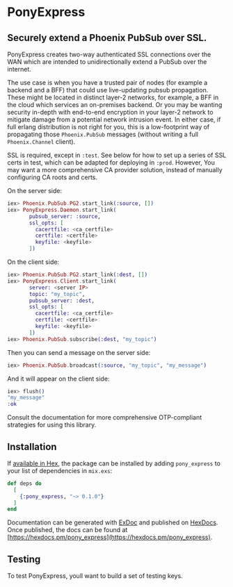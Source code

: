 # PonyExpress

## Securely extend a Phoenix PubSub over SSL.

PonyExpress creates two-way authenticated SSL connections over the WAN which are
intended to unidirectionally extend a PubSub over the internet.

The use case is when you have a trusted pair of nodes (for example a backend and
a BFF) that could use live-updating pubsub propagation.  These might be located in
distinct layer-2 networks, for example, a BFF in the cloud which services an
on-premises backend.  Or you may be wanting security in-depth with end-to-end
encryption in your layer-2 network to mitigate damage from a potential network
intrusion event.  In either case, if full erlang distribution is not right for you,
this is a low-footprint way of propagating those `Phoenix.PubSub` messages (without
writing a full `Phoenix.Channel` client).

SSL is required, except in `:test`.  See below for how to set up a series of
SSL certs in test, which can be adapted for deploying in `:prod`.  However, You
may want a more comprehensive CA provider solution, instead of manually
configuring CA roots and certs.

On the server side:

```elixir
iex> Phoenix.PubSub.PG2.start_link(:source, [])
iex> PonyExpress.Daemon.start_link(
       pubsub_server: :source,
       ssl_opts: [
         cacertfile: <ca_certfile>
         certfile: <certfile>
         keyfile: <keyfile>
       ])
```

On the client side:
```elixir
iex> Phoenix.PubSub.PG2.start_link(:dest, [])
iex> PonyExpress.Client.start_link(
       server: <server IP>
       topic: "my_topic",
       pubsub_server: :dest,
       ssl_opts: [
         cacertfile: <ca_certfile>
         certfile: <certfile>
         keyfile: <keyfile>
       ])
iex> Phoenix.PubSub.subscribe(:dest, "my_topic")
```

Then you can send a message on the server side:
```elixir
iex> Phoenix.PubSub.broadcast(:source, "my_topic", "my_message")
```

And it will appear on the client side:
```elixir
iex> flush()
"my_message"
:ok
```

Consult the documentation for more comprehensive OTP-compliant strategies for
using this library.

## Installation

If [available in Hex](https://hex.pm/docs/publish), the package can be installed
by adding `pony_express` to your list of dependencies in `mix.exs`:

```elixir
def deps do
  [
    {:pony_express, "~> 0.1.0"}
  ]
end
```

Documentation can be generated with [ExDoc](https://github.com/elixir-lang/ex_doc)
and published on [HexDocs](https://hexdocs.pm). Once published, the docs can
be found at [https://hexdocs.pm/pony_express](https://hexdocs.pm/pony_express).

## Testing

To test PonyExpress, youll want to build a set of testing keys.



